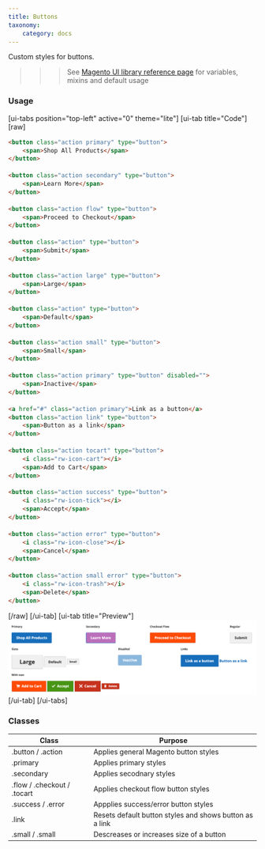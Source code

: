 ```yaml
---
title: Buttons
taxonomy:
    category: docs
---
```


Custom styles for buttons.
>>> See [Magento UI library reference page](https://magento-devdocs.github.io/magento2-ui-library/buttons.html) for variables, mixins and default usage

### Usage
[ui-tabs position="top-left" active="0" theme="lite"]
[ui-tab title="Code"]
[raw]
```html 
<button class="action primary" type="button">
    <span>Shop All Products</span>
</button>

<button class="action secondary" type="button">
    <span>Learn More</span>
</button>

<button class="action flow" type="button">
    <span>Proceed to Checkout</span>
</button>

<button class="action" type="button">
    <span>Submit</span>
</button>

<button class="action large" type="button">
    <span>Large</span>
</button>

<button class="action" type="button">
    <span>Default</span>
</button>

<button class="action small" type="button">
    <span>Small</span>
</button>

<button class="action primary" type="button" disabled="">
    <span>Inactive</span>
</button>

<a href="#" class="action primary">Link as a button</a>
<button class="action link" type="button">
    <span>Button as a link</span>
</button>

<button class="action tocart" type="button">
    <i class="rw-icon-cart"></i>
    <span>Add to Cart</span>
</button>

<button class="action success" type="button">
    <i class="rw-icon-tick"></i>
    <span>Accept</span>
</button>

<button class="action error" type="button">
    <i class="rw-icon-close"></i>
    <span>Cancel</span>
</button>

<button class="action small error" type="button">
    <i class="rw-icon-trash"></i>
    <span>Delete</span>
</button>


```
[/raw]
[/ui-tab]
[ui-tab title="Preview"]
![Banner](buttons.png)
[/ui-tab]
[/ui-tabs]

### Classes
| Class | Purpose |
| --- | --- |
| .button / .action | Applies general Magento button styles |
| .primary | Applies primary styles |
| .secondary | Applies secodnary styles |
| .flow / .checkout / .tocart | Applies checkout flow button styles  |
| .success / .error | Appplies success/error button styles |
| .link | Resets default button styles and shows button as a link |
| .small / .small | Descreases or increases size of a button |




